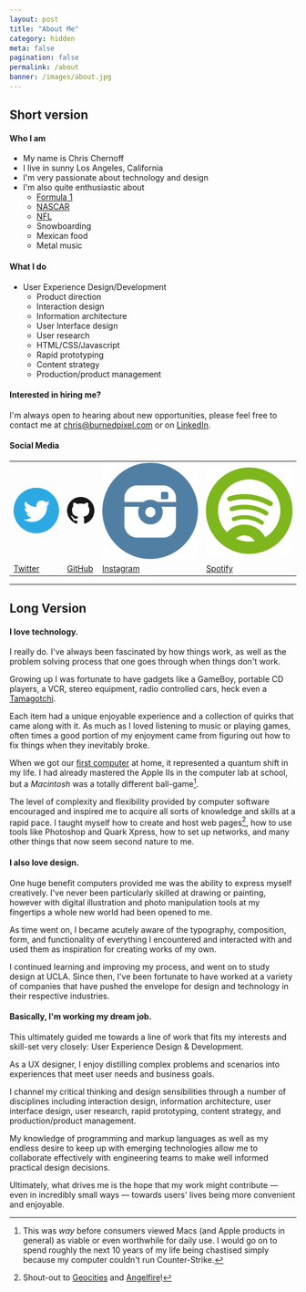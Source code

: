 ```yaml
---
layout: post
title: "About Me"
category: hidden
meta: false
pagination: false
permalink: /about
banner: /images/about.jpg
---
```


## Short version

#### Who I am
* My name is Chris Chernoff
* I live in sunny Los Angeles, California
* I'm very passionate about technology and design
* I'm also quite enthusiastic about
  * [Formula 1](http://en.wikipedia.org/wiki/Formula_1)
  * [NASCAR](http://en.wikipedia.org/wiki/Nascar)
  * [NFL](http://en.wikipedia.org/wiki/NFL)
  * Snowboarding
  * Mexican food
  * Metal music

#### What I do
* User Experience Design/Development
  * Product direction
  * Interaction design
  * Information architecture
  * User Interface design
  * User research
  * HTML/CSS/Javascript
  * Rapid prototyping
  * Content strategy
  * Production/product management

#### Interested in hiring me?
I'm always open to hearing about new opportunities, please feel free to contact me at <chris@burnedpixel.com> or on [LinkedIn](http://www.linkedin.com/in/chrischernoff/).

#### Social Media

<table>
  <tr>
    <td><a class="no_underline" href="http://www.twitter.com/burnedpixel"><img src="/images/twitter_circle.svg" /></a></td>
    <td><a class="no_underline" href="https://github.com/chrischernoff"><img src="/images/github_circle.svg" /></a></td>
    <td><a class="no_underline" href="http://instagram.com/burnedpixl"><img src="/images/instagram_circle.svg" /></a></td>
    <td><a class="no_underline" href="http://open.spotify.com/user/burnedpixel"><img src="/images/spotify_circle.svg" /></a></td>
  </tr>
  <tr>
    <td><a href="http://www.twitter.com/burnedpixel">Twitter</a></td>
    <td><a href="https://github.com/chrischernoff">GitHub</a></td>
    <td><a href="http://instagram.com/burnedpixl">Instagram</a></td>
    <td><a href="http://open.spotify.com/user/burnedpixel">Spotify</a></td>
  </tr>
</table>

---

## Long Version

#### I love technology.

I really do. I've always been fascinated by how things work, as well as the problem solving process that one goes through when things don't work.

Growing up I was fortunate to have gadgets like a GameBoy, portable CD players, a VCR, stereo equipment, radio controlled cars, heck even a [Tamagotchi](http://en.wikipedia.org/wiki/Tamagotchi).

Each item had a unique enjoyable experience and a collection of quirks that came along with it. As much as I loved listening to music or playing games, often times a good portion of my enjoyment came from figuring out how to fix things when they inevitably broke.

When we got our [first computer](http://en.wikipedia.org/wiki/Power_Macintosh_6200) at home, it represented a quantum shift in my life. I had already mastered the Apple IIs in the computer lab at school, but a _Macintosh_ was a totally different ball-game[^1].

The level of complexity and flexibility provided by computer software encouraged and inspired me to acquire all sorts of knowledge and skills at a rapid pace. I taught myself how to create and host web pages[^2], how to use tools like Photoshop and Quark Xpress, how to set up networks, and many other things that now seem second nature to me.

#### I also love design.

One huge benefit computers provided me was the ability to express myself creatively. I've never been particularly skilled at drawing or painting, however with digital illustration and photo manipulation tools at my fingertips a whole new world had been opened to me.

As time went on, I became acutely aware of the typography, composition, form, and functionality of everything I encountered and interacted with and used them as inspiration for creating works of my own.

I continued learning and improving my process, and went on to study design at UCLA. Since then, I've been fortunate to have worked at a variety of companies that have pushed the envelope for design and technology in their respective industries.

#### Basically, I'm working my dream job.

This ultimately guided me towards a line of work that fits my interests and skill-set very closely: User Experience Design & Development.

As a UX designer, I enjoy distilling complex problems and scenarios into experiences that meet user needs and business goals. 

I channel my critical thinking and design sensibilities through a number of disciplines including interaction design, information architecture, user interface design, user research, rapid prototyping, content strategy, and production/product management.

My knowledge of programming and markup languages as well as my endless desire to keep up with emerging technologies allow me to collaborate effectively with engineering teams to make well informed practical design decisions.

Ultimately, what drives me is the hope that my work might contribute — even in incredibly small ways — towards users' lives being more convenient and enjoyable.

  [^1]: This was _way_ before consumers viewed Macs (and Apple products in general) as viable or even worthwhile for daily use. I would go on to spend roughly the next 10 years of my life being chastised simply because my computer couldn't run Counter-Strike.
  [^2]: Shout-out to [Geocities](http://en.wikipedia.org/wiki/GeoCities) and [Angelfire](http://en.wikipedia.org/wiki/Angelfire)!